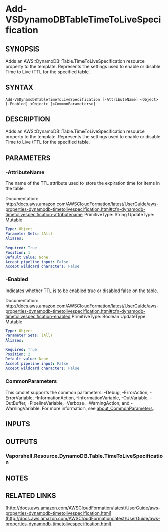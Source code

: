 # Add-VSDynamoDBTableTimeToLiveSpecification

## SYNOPSIS
Adds an AWS::DynamoDB::Table.TimeToLiveSpecification resource property to the template.
Represents the settings used to enable or disable Time to Live (TTL for the specified table.

## SYNTAX

```
Add-VSDynamoDBTableTimeToLiveSpecification [-AttributeName] <Object> [-Enabled] <Object> [<CommonParameters>]
```

## DESCRIPTION
Adds an AWS::DynamoDB::Table.TimeToLiveSpecification resource property to the template.
Represents the settings used to enable or disable Time to Live (TTL for the specified table.

## PARAMETERS

### -AttributeName
The name of the TTL attribute used to store the expiration time for items in the table.

Documentation: http://docs.aws.amazon.com/AWSCloudFormation/latest/UserGuide/aws-properties-dynamodb-timetolivespecification.html#cfn-dynamodb-timetolivespecification-attributename
PrimitiveType: String
UpdateType: Mutable

```yaml
Type: Object
Parameter Sets: (All)
Aliases:

Required: True
Position: 1
Default value: None
Accept pipeline input: False
Accept wildcard characters: False
```

### -Enabled
Indicates whether TTL is to be enabled true or disabled false on the table.

Documentation: http://docs.aws.amazon.com/AWSCloudFormation/latest/UserGuide/aws-properties-dynamodb-timetolivespecification.html#cfn-dynamodb-timetolivespecification-enabled
PrimitiveType: Boolean
UpdateType: Mutable

```yaml
Type: Object
Parameter Sets: (All)
Aliases:

Required: True
Position: 2
Default value: None
Accept pipeline input: False
Accept wildcard characters: False
```

### CommonParameters
This cmdlet supports the common parameters: -Debug, -ErrorAction, -ErrorVariable, -InformationAction, -InformationVariable, -OutVariable, -OutBuffer, -PipelineVariable, -Verbose, -WarningAction, and -WarningVariable. For more information, see [about_CommonParameters](http://go.microsoft.com/fwlink/?LinkID=113216).

## INPUTS

## OUTPUTS

### Vaporshell.Resource.DynamoDB.Table.TimeToLiveSpecification
## NOTES

## RELATED LINKS

[http://docs.aws.amazon.com/AWSCloudFormation/latest/UserGuide/aws-properties-dynamodb-timetolivespecification.html](http://docs.aws.amazon.com/AWSCloudFormation/latest/UserGuide/aws-properties-dynamodb-timetolivespecification.html)

